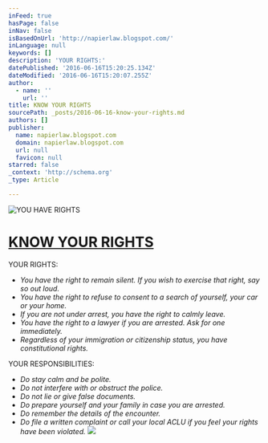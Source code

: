 ```yaml
---
inFeed: true
hasPage: false
inNav: false
isBasedOnUrl: 'http://napierlaw.blogspot.com/'
inLanguage: null
keywords: []
description: 'YOUR RIGHTS:'
datePublished: '2016-06-16T15:20:25.134Z'
dateModified: '2016-06-16T15:20:07.255Z'
author:
  - name: ''
    url: ''
title: KNOW YOUR RIGHTS
sourcePath: _posts/2016-06-16-know-your-rights.md
authors: []
publisher:
  name: napierlaw.blogspot.com
  domain: napierlaw.blogspot.com
  url: null
  favicon: null
starred: false
_context: 'http://schema.org'
_type: Article

---
```

![YOU HAVE RIGHTS](https://the-grid-user-content.s3-us-west-2.amazonaws.com/5cfb3d71-4e1a-4534-be81-a55312d8a204.jpg)

# [KNOW YOUR RIGHTS][0]

YOUR RIGHTS:

* _You have the right to remain silent. If you wish to exercise that right, say so out loud._
* _You have the right to refuse to consent to a search of yourself, your car or your home._
* _If you are not under arrest, you have the right to calmly leave._
* _You have the right to a lawyer if you are arrested. Ask for one immediately._
* _Regardless of your immigration or citizenship status, you have constitutional rights._

YOUR RESPONSIBILITIES:

* _Do stay calm and be polite._
* _Do not interfere with or obstruct the police._
* _Do not lie or give false documents._
* _Do prepare yourself and your family in case you are arrested._
* _Do remember the details of the encounter._
* _Do file a written complaint or call your local ACLU if you feel your rights have been violated._
![](https://the-grid-user-content.s3-us-west-2.amazonaws.com/bfcaa6ce-1bf0-4418-a31f-d19c7447ecb7.jpg)

[0]: https://www.aclu.org/know-your-rights/what-do-if-youre-stopped-police-immigration-agents-or-fbi
